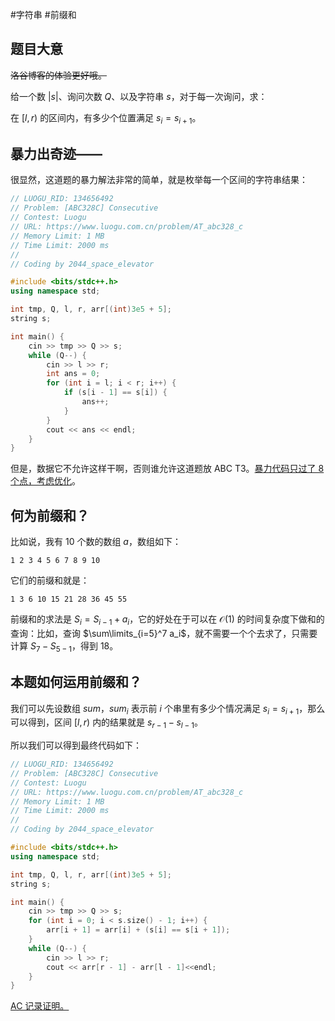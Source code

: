 #字符串 #前缀和
## 题目大意

~~洛谷博客的体验更好哦。~~

给一个数 $|s|$、询问次数 $Q$、以及字符串 $s$，对于每一次询问，求：

在 $[l,r)$ 的区间内，有多少个位置满足 $s_i=s_{i+1}$。

## 暴力出奇迹——

很显然，这道题的暴力解法非常的简单，就是枚举每一个区间的字符串结果：

```cpp
// LUOGU_RID: 134656492
// Problem: [ABC328C] Consecutive
// Contest: Luogu
// URL: https://www.luogu.com.cn/problem/AT_abc328_c
// Memory Limit: 1 MB
// Time Limit: 2000 ms
// 
// Coding by 2044_space_elevator

#include <bits/stdc++.h>
using namespace std;

int tmp, Q, l, r, arr[(int)3e5 + 5];
string s;

int main() {
	cin >> tmp >> Q >> s;
	while (Q--) {
		cin >> l >> r;
		int ans = 0;
		for (int i = l; i < r; i++) {
			if (s[i - 1] == s[i]) {
				ans++;
			}
		}
		cout << ans << endl;
	}
}
```

但是，数据它不允许这样干啊，否则谁允许这道题放 ABC T3。[暴力代码只过了 8 个点，考虑优化](https://atcoder.jp/contests/abc328/submissions/47518031)。

## 何为前缀和？

比如说，我有 10 个数的数组 $a$，数组如下：

```
1 2 3 4 5 6 7 8 9 10
```

它们的前缀和就是：

```
1 3 6 10 15 21 28 36 45 55
```

前缀和的求法是 $S_i=S_{i-1}+a_i$，它的好处在于可以在 $\mathcal O(1)$ 的时间复杂度下做和的查询：比如，查询 $\sum\limits_{i=5}^7 a_i$，就不需要一个个去求了，只需要计算 $S_7-S_{5-1}$，得到 $18$。

## 本题如何运用前缀和？

我们可以先设数组 $sum$，$sum_i$ 表示前 $i$ 个串里有多少个情况满足 $s_i=s_{i+1}$，那么可以得到，区间 $[l,r)$ 内的结果就是 $s_{r-1}-s_{l-1}$。

所以我们可以得到最终代码如下：

```cpp
// LUOGU_RID: 134656492
// Problem: [ABC328C] Consecutive
// Contest: Luogu
// URL: https://www.luogu.com.cn/problem/AT_abc328_c
// Memory Limit: 1 MB
// Time Limit: 2000 ms
// 
// Coding by 2044_space_elevator

#include <bits/stdc++.h>
using namespace std;

int tmp, Q, l, r, arr[(int)3e5 + 5];
string s;

int main() {
	cin >> tmp >> Q >> s;
	for (int i = 0; i < s.size() - 1; i++) {
		arr[i + 1] = arr[i] + (s[i] == s[i + 1]);
	}
	while (Q--) {
		cin >> l >> r;
		cout << arr[r - 1] - arr[l - 1]<<endl;
	}
}
```
[AC 记录证明。](https://atcoder.jp/contests/abc328/submissions/47517854)